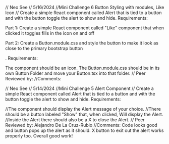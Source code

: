// Neo  See
// 5/16/2024
//Mini Challenge 6 Button Styling with modules, Like Icon
// Create a simple React component called Alert that is tied to a button and with the button toggle the alert to show and hide. Requirements:

Part 1: Create a simple React component called "Like"  component that when clicked it toggles fills in the icon on and off 

Part 2: Create a Button.module.css and style the button to make it look as close to the primary bootstrap button 

. Requirements:

The component should be an icon.
The Button.module.css should be in its own Button Folder and move your Button.tsx into that folder.
// Peer Reviewed by: 
 //Comments: 



// Neo  See
// 5/14/2024
//Mini Challenge 5 Alert Component
// Create a simple React component called Alert that is tied to a button and with the button toggle the alert to show and hide. Requirements:

//The component should display the Alert message of your choice.
//There should be a button labeled "Show" that, when clicked, Will display the Alert.
//Inside the Alert there should also be a X to close the Alert.
// Peer Reviewed by: Alejandro De La Cruz-Rubio
 //Comments: Code looks good and button pops up the alert as it should. X button to exit out the alert works properly too. Overall good work! 
